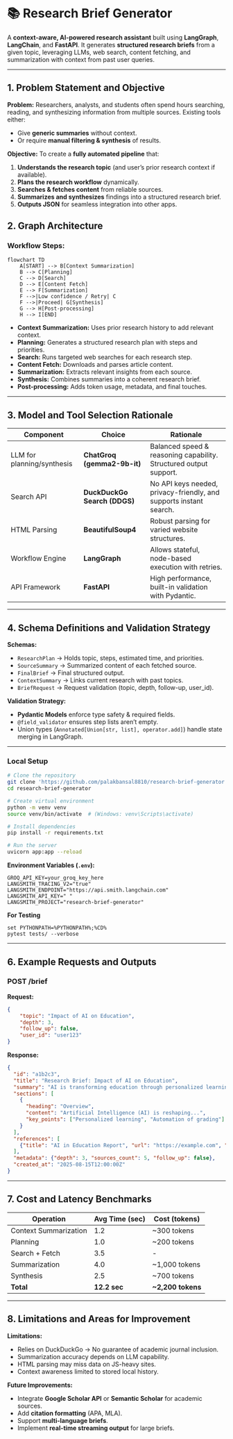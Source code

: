 # 📚 Research Brief Generator

A **context-aware, AI-powered research assistant** built using **LangGraph**, **LangChain**, and **FastAPI**.
It generates **structured research briefs** from a given topic, leveraging LLMs, web search, content fetching, and summarization with context from past user queries.

---

## **1. Problem Statement and Objective**

**Problem:**
Researchers, analysts, and students often spend hours searching, reading, and synthesizing information from multiple sources.
Existing tools either:

* Give **generic summaries** without context.
* Or require **manual filtering & synthesis** of results.

**Objective:**
To create a **fully automated pipeline** that:

1. **Understands the research topic** (and user’s prior research context if available).
2. **Plans the research workflow** dynamically.
3. **Searches & fetches content** from reliable sources.
4. **Summarizes and synthesizes** findings into a structured research brief.
5. **Outputs JSON** for seamless integration into other apps.

## **2. Graph Architecture**

### **Workflow Steps:**

```mermaid
flowchart TD
    A[START] --> B[Context Summarization]
    B --> C[Planning]
    C --> D[Search]
    D --> E[Content Fetch]
    E --> F[Summarization]
    F -->|Low confidence / Retry| C
    F -->|Proceed| G[Synthesis]
    G --> H[Post-processing]
    H --> I[END]
```

* **Context Summarization:** Uses prior research history to add relevant context.
* **Planning:** Generates a structured research plan with steps and priorities.
* **Search:** Runs targeted web searches for each research step.
* **Content Fetch:** Downloads and parses article content.
* **Summarization:** Extracts relevant insights from each source.
* **Synthesis:** Combines summaries into a coherent research brief.
* **Post-processing:** Adds token usage, metadata, and final touches.

---

## **3. Model and Tool Selection Rationale**

| Component                  | Choice                       | Rationale                                                          |
| -------------------------- | ---------------------------- | ------------------------------------------------------------------ |
| LLM for planning/synthesis | **ChatGroq (gemma2-9b-it)**  | Balanced speed & reasoning capability. Structured output support.  |
| Search API                 | **DuckDuckGo Search (DDGS)** | No API keys needed, privacy-friendly, and supports instant search. |
| HTML Parsing               | **BeautifulSoup4**           | Robust parsing for varied website structures.                      |
| Workflow Engine            | **LangGraph**                | Allows stateful, node-based execution with retries.                |
| API Framework              | **FastAPI**                  | High performance, built-in validation with Pydantic.               |

---

## **4. Schema Definitions and Validation Strategy**

**Schemas:**

* `ResearchPlan` → Holds topic, steps, estimated time, and priorities.
* `SourceSummary` → Summarized content of each fetched source.
* `FinalBrief` → Final structured output.
* `ContextSummary` → Links current research with past topics.
* `BriefRequest` → Request validation (topic, depth, follow-up, user\_id).

**Validation Strategy:**

* **Pydantic Models** enforce type safety & required fields.
* `@field_validator` ensures step lists aren’t empty.
* Union types (`Annotated[Union[str, list], operator.add]`) handle state merging in LangGraph.

---

### **Local Setup**

```bash
# Clone the repository
git clone 'https://github.com/palakbansal8810/research-brief-generator.git'
cd research-brief-generator

# Create virtual environment
python -m venv venv
source venv/bin/activate  # (Windows: venv\Scripts\activate)

# Install dependencies
pip install -r requirements.txt

# Run the server
uvicorn app:app --reload
```

**Environment Variables (`.env`):**

```
GROQ_API_KEY=your_groq_key_here
LANGSMITH_TRACING_V2="true"
LANGSMITH_ENDPOINT="https://api.smith.langchain.com"
LANGSMITH_API_KEY=" "
LANGSMITH_PROJECT="research-brief-generator"

```
**For Testing**

```
set PYTHONPATH=%PYTHONPATH%;%CD%
pytest tests/ --verbose  

```
---

## **6. Example Requests and Outputs**

### **POST /brief**

**Request:**

```json
{
    "topic": "Impact of AI on Education",
    "depth": 3,
    "follow_up": false,
    "user_id": "user123"
}
```

**Response:**

```json
{
  "id": "a1b2c3",
  "title": "Research Brief: Impact of AI on Education",
  "summary": "AI is transforming education through personalized learning...",
  "sections": [
    {
      "heading": "Overview",
      "content": "Artificial Intelligence (AI) is reshaping...",
      "key_points": ["Personalized learning", "Automation of grading"]
    }
  ],
  "references": [
    {"title": "AI in Education Report", "url": "https://example.com", "relevance_score": 0.85}
  ],
  "metadata": {"depth": 3, "sources_count": 5, "follow_up": false},
  "created_at": "2025-08-15T12:00:00Z"
}
```

---

## **7. Cost and Latency Benchmarks**

| Operation             | Avg Time (sec) | Cost (tokens)      |
| --------------------- | -------------- | ------------------ |
| Context Summarization | 1.2            | \~300 tokens       |
| Planning              | 1.0            | \~200 tokens       |
| Search + Fetch        | 3.5            | -                  |
| Summarization         | 4.0            | \~1,000 tokens     |
| Synthesis             | 2.5            | \~700 tokens       |
| **Total**             | **12.2 sec**   | **\~2,200 tokens** |


---

## **8. Limitations and Areas for Improvement**

**Limitations:**

* Relies on DuckDuckGo → No guarantee of academic journal inclusion.
* Summarization accuracy depends on LLM capability.
* HTML parsing may miss data on JS-heavy sites.
* Context awareness limited to stored local history.

**Future Improvements:**

* Integrate **Google Scholar API** or **Semantic Scholar** for academic sources.
* Add **citation formatting** (APA, MLA).
* Support **multi-language briefs**.
* Implement **real-time streaming output** for large briefs.

